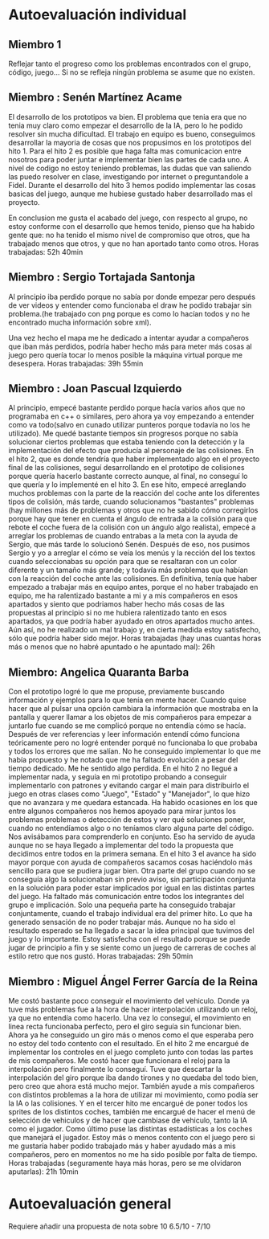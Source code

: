 # Autoevaluación individual

## Miembro 1
Reflejar tanto el progreso como los problemas encontrados con el grupo, código, juego... Si no se refleja ningún problema se asume que no existen.

## Miembro : Senén Martínez Acame
El desarrollo de los prototipos va bien. El problema que tenia era que no tenia muy claro como empezar el desarrollo de la IA, pero lo he podido resolver sin mucha dificultad. El trabajo en equipo es bueno, conseguimos desarrollar la mayoria de cosas que nos propusimos en los prototipos del hito 1. Para el hito 2 es posible que haga falta mas comunicacion entre nosotros para poder juntar e implementar bien las partes de cada uno. A nivel de codigo no estoy teniendo problemas, las dudas que van saliendo las puedo resolver en clase, investigando por internet o preguntandole a Fidel. Durante el desarrollo del hito 3 hemos podido implementar las cosas basicas del juego, aunque me hubiese gustado haber desarrollado mas el proyecto.

En conclusion me gusta el acabado del juego, con respecto al grupo, no estoy conforme con el desarrollo que hemos tenido, pienso que ha habido gente que: no ha tenido el mismo nivel de compromiso que otros, que ha trabajado menos que otros, y que no han aportado tanto como otros.
Horas trabajadas: 52h 40min

## Miembro : Sergio Tortajada Santonja
Al principio iba perdido porque no sabía por donde empezar pero después de ver videos y entender como funcionaba el draw he podido trabajar sin problema.(he trabajado con png porque es como lo hacían todos y no he encontrado mucha información sobre xml).

Una vez hecho el mapa me he dedicado a intentar ayudar a compañeros que iban más perdidos, podría haber hecho más para meter más cosas al juego pero quería tocar lo menos posible la máquina virtual porque me desespera.
Horas trabajadas: 39h 55min

## Miembro : Joan Pascual Izquierdo
Al principio, empecé bastante perdido porque hacía varios años que no programaba en c++ o similares, pero ahora ya voy empezando a entender como va todo(salvo en cunado utilizar punteros porque todavía no los he utilizado). Me quedé bastante tiempos sin progresos porque no sabía solucionar ciertos problemas que estaba teniendo con la detección y la implementación del efecto que producía al personaje de las colisiones. En el hito 2, que es donde tendría que haber implementado algo en el proyecto final de las colisiones, seguí desarrollando en el prototipo de colisiones porque quería hacerlo bastante correcto aunque, al final, no conseguí lo que quería y lo implementé en el hito 3. En ese hito, empecé arreglando muchos problemas con la parte de la reacción del coche ante los diferentes tipos de colisión, más tarde, cuando solucionamos "bastantes" problemas (hay millones más de problemas y otros que no he sabido cómo corregirlos porque hay que tener en cuenta el ángulo de entrada a la colisión para que rebote el coche fuera de la colisión con un ángulo algo realista), empecé a arreglar los problemas de cuando entrabas a la meta con la ayuda de Sergio, que más tarde lo solucionó Senén. Después de eso, nos pusimos Sergio y yo a arreglar el cómo se veía los menús y la rección del los textos cuando seleccionabas su opción para que se resaltaran con un color diferente y un tamaño más grande; y todavía más problemas que habían con la reacción del coche ante las colisiones. 
En definitiva, tenía que haber empezado a trabajar más en equipo antes, porque el no haber trabajado en equipo, me ha ralentizado bastante a mi y a mis compañeros en esos apartados y siento que podriamos haber hecho más cosas de las propuestas al principio si no me hubiera ralentizado tanto en esos apartados, ya que podría haber ayudado en otros apartados mucho antes. Aún así, no he realizado un mal trabajo y, en cierta medida estoy satisfecho, sólo que podría haber sido mejor.
Horas trabajadas (hay unas cuantas horas más o menos que no habré apuntado o he apuntado mal): 26h

## Miembro: Angelica Quaranta Barba
Con el prototipo logré lo que me propuse, previamente buscando información y ejemplos para lo que tenía en mente hacer. Cuando quise hacer que al pulsar una opción cambiara la información que mostraba en la pantalla y querer llamar a los objetos de mis compañeros para empezar a juntarlo fue cuando se me complicó porque no entendía cómo se hacía. Después de ver referencias y leer información entendí cómo funciona teóricamente pero no logré entender porqué no funcionaba lo que probaba y todos los errores que me salían. No he conseguido implementar lo que me había propuesto y he notado que me ha faltado evolución a pesar del tiempo dedicado. Me he sentido algo perdida.
En el hito 2 no llegué a implementar nada, y seguía en mi prototipo probando a conseguir implementarlo con patrones y evitando cargar el main para distribuirlo el juego en otras clases como "Juego", "Estado" y "Manejador", lo que hizo que no avanzara y me quedara estancada. Ha habido ocasiones en los que entre algunos compañeros nos hemos apoyado para mirar juntos los problemas problemas o detección de estos y ver qué soluciones poner, cuando no entendíamos algo o no teníamos claro alguna parte del código. Nos avisábamos para comprenderlo en conjunto. Eso ha servido de ayuda aunque no se haya llegado a implementar del todo la propuesta que decidimos entre todos en la primera semana. En el hito 3 el avance ha sido mayor porque con ayuda de compañeros sacamos cosas haciéndolo más sencillo para que se pudiera jugar bien.
Otra parte del grupo cuando no se conseguía algo la solucionaban sin previo aviso, sin participación conjunta en la solución para poder estar implicados por igual en las distintas partes del juego.
Ha faltado más comunicación entre todos los integrantes del grupo e implicación. Solo una pequeña parte ha conseguido trabajar conjuntamente, cuando el trabajo individual era del primer hito. Lo que ha generado sensación de no poder trabajar más.
Aunque no ha sido el resultado esperado se ha llegado a sacar la idea principal que tuvimos del juego y lo importante. Estoy satisfecha con el resultado porque se puede jugar de principio a fin y se siente como un juego de carreras de coches al estilo retro que nos gustó.
Horas trabajadas: 29h 50min


## Miembro : Miguel Ángel Ferrer García de la Reina 
Me costó bastante poco conseguir el movimiento del vehiculo. Donde ya tuve más problemas fue a la hora de hacer interpolación utilizando un reloj, ya que no entendía como hacerlo. Una vez lo conseguí, el movimiento en linea recta funcionaba perfecto, pero el giro seguía sin funcionar bien. Ahora ya he conseguido un giro más o menos como el que esperaba pero no estoy del todo contento con el resultado. En el hito 2 me encargué de implementar los controles en el juego completo junto con todas las partes de mis compañeros. Me costó hacer que funcionara el reloj para la interpolación pero finalmente lo conseguí. Tuve que descartar la interpolación del giro porque iba dando tirones y no quedaba del todo bien, pero creo que ahora está mucho mejor. También ayude a mis compañeros con distintos problemas a la hora de utilizar mi movimiento, como podía ser la IA o las colisiones. Y en el tercer hito me encargué de poner todos los sprites de los distintos coches, también me encargué de hacer el menú de selección de vehiculos y de hacer que cambiase de vehiculo, tanto la IA como el jugador. Como último puse las distintas estadísticas a los coches que manejará el jugador. Estoy más o menos contento con el juego pero si me gustaría haber podido trabajado más y haber ayudado más a mis compañeros, pero en momentos no me ha sido posible por falta de tiempo.
Horas trabajadas (seguramente haya más horas, pero se me olvidaron aputarlas): 21h 10min

# Autoevaluación general
Requiere añadir una propuesta de nota sobre 10
6.5/10 - 7/10
